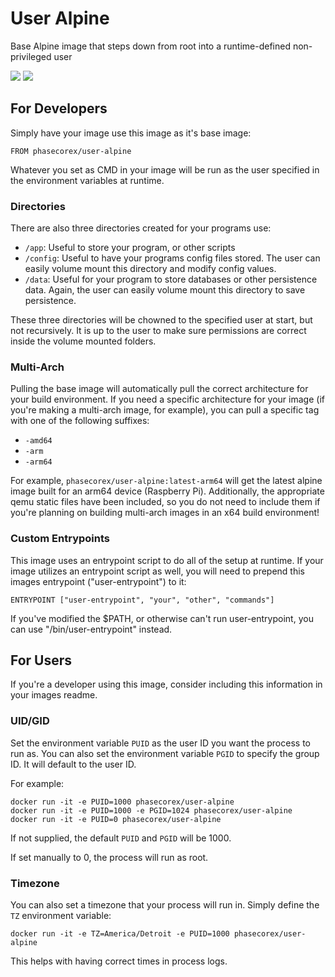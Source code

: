 # User Alpine
Base Alpine image that steps down from root into a runtime-defined non-privileged user

[![](https://ci.pcxserver.com/api/badges/PhasecoreX/docker-user-alpine/status.svg)](https://ci.pcxserver.com/PhasecoreX/docker-user-alpine)
[![](https://images.microbadger.com/badges/image/phasecorex/user-alpine.svg)](https://microbadger.com/images/phasecorex/user-alpine)

## For Developers
Simply have your image use this image as it's base image:
```
FROM phasecorex/user-alpine
```
Whatever you set as CMD in your image will be run as the user specified in the environment variables at runtime.

### Directories
There are also three directories created for your programs use:
- `/app`: Useful to store your program, or other scripts
- `/config`: Useful to have your programs config files stored. The user can easily volume mount this directory and modify config values.
- `/data`: Useful for your program to store databases or other persistence data. Again, the user can easily volume mount this directory to save persistence.

These three directories will be chowned to the specified user at start, but not recursively. It is up to the user to make sure permissions are correct inside the volume mounted folders.

### Multi-Arch
Pulling the base image will automatically pull the correct architecture for your build environment. If you need a specific architecture for your image (if you're making a multi-arch image, for example), you can pull a specific tag with one of the following suffixes:

- `-amd64`
- `-arm`
- `-arm64`

For example, `phasecorex/user-alpine:latest-arm64` will get the latest alpine image built for an arm64 device (Raspberry Pi). Additionally, the appropriate qemu static files have been included, so you do not need to include them if you're planning on building multi-arch images in an x64 build environment!

### Custom Entrypoints
This image uses an entrypoint script to do all of the setup at runtime. If your image utilizes an entrypoint script as well, you will need to prepend this images entrypoint ("user-entrypoint") to it:
```
ENTRYPOINT ["user-entrypoint", "your", "other", "commands"]
```
If you've modified the $PATH, or otherwise can't run user-entrypoint, you can use "/bin/user-entrypoint" instead.

## For Users
If you're a developer using this image, consider including this information in your images readme.

### UID/GID
Set the environment variable `PUID` as the user ID you want the process to run as.
You can also set the environment variable `PGID` to specify the group ID. It will default to the user ID.

For example:
```
docker run -it -e PUID=1000 phasecorex/user-alpine
docker run -it -e PUID=1000 -e PGID=1024 phasecorex/user-alpine
docker run -it -e PUID=0 phasecorex/user-alpine
```
If not supplied, the default `PUID` and `PGID` will be 1000.

If set manually to 0, the process will run as root.

### Timezone
You can also set a timezone that your process will run in. Simply define the `TZ` environment variable:
```
docker run -it -e TZ=America/Detroit -e PUID=1000 phasecorex/user-alpine
```
This helps with having correct times in process logs.


